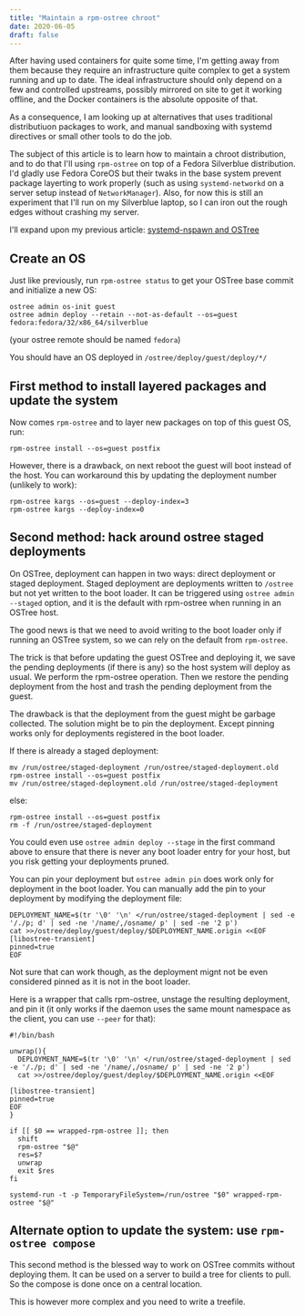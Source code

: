 ```yaml
---
title: "Maintain a rpm-ostree chroot"
date: 2020-06-05
draft: false
---
```


After having used containers for quite some time, I'm getting away from them
because they require an infrastructure quite complex to get a system running and
up to date. The ideal infrastructure should only depend on a few and controlled
upstreams, possibly mirrored on site to get it working offline, and the Docker
containers is the absolute opposite of that.

As a consequence, I am looking up at alternatives that uses traditional
distributiuon packages to work, and manual sandboxing with systemd directives or
small other tools to do the job.

The subject of this article is to learn how to maintain a chroot distribution,
and to do that I'll using `rpm-ostree` on top of a Fedora Silverblue
distribution. I'd gladly use Fedora CoreOS but their twaks in the base system
prevent package layerting to work properly (such as using `systemd-networkd` on
a server setup instead of `NetworkManager`). Also, for now this is still an
experiment that I'll run on my Silverblue laptop, so I can iron out the rough
edges without crashing my server.

I'll expand upon my previous article: [systemd-nspawn and
OSTree](/en/articles/2019-07-15-systemd-nspawn-and-ostree/)

Create an OS
------------

Just like previously, run `rpm-ostree status` to get your OSTree base commit and
initialize a new OS:

    ostree admin os-init guest
    ostree admin deploy --retain --not-as-default --os=guest fedora:fedora/32/x86_64/silverblue

(your ostree remote should be named `fedora`)

You should have an OS deployed in `/ostree/deploy/guest/deploy/*/`

First method to install layered packages and update the system
--------------------------------------------------------------

Now comes `rpm-ostree` and to layer new packages on top of this guest OS, run:

    rpm-ostree install --os=guest postfix

However, there is a drawback, on next reboot the guest will boot instead of the
host. You can workaround this by updating the deployment number (unlikely to
work):

    rpm-ostree kargs --os=guest --deploy-index=3
    rpm-ostree kargs --deploy-index=0

Second method: hack around ostree staged deployments
----------------------------------------------------

On OSTree, deployment can happen in two ways: direct deployment or staged
deployment. Staged deployment are deployments written to `/ostree` but not yet
written to the boot loader. It can be triggered using `ostree admin` `--staged`
option, and it is the default with rpm-ostree when running in an OSTree host.

The good news is that we need to avoid writing to the boot loader only if
running an OSTree system, so we can rely on the default from `rpm-ostree`.

The trick is that before updating the guest OSTree and deploying it, we save the
pending deployments (if there is any) so the host system will deploy as usual.
We perform the rpm-ostree operation. Then we restore the pending deployment from
the host and trash the pending deployment from the guest.

The drawback is that the deployment from the guest might be garbage collected.
The solution might be to pin the deployment. Except pinning works only for
deployments registered in the boot loader.

If there is already a staged deployment:

    mv /run/ostree/staged-deployment /run/ostree/staged-deployment.old
    rpm-ostree install --os=guest postfix
    mv /run/ostree/staged-deployment.old /run/ostree/staged-deployment

else:

    rpm-ostree install --os=guest postfix
    rm -f /run/ostree/staged-deployment

You could even use `ostree admin deploy --stage` in the first command above to
ensure that there is never any boot loader entry for your host, but you risk
getting your deployments pruned.

You can pin your deployment but `ostree admin pin` does work only for deployment
in the boot loader. You can manually add the pin to your deployment by modifying
the deployment file:

    DEPLOYMENT_NAME=$(tr '\0' '\n' </run/ostree/staged-deployment | sed -e '/./p; d' | sed -ne '/name/,/osname/ p' | sed -ne '2 p')
    cat >>/ostree/deploy/guest/deploy/$DEPLOYMENT_NAME.origin <<EOF
    [libostree-transient]
    pinned=true
    EOF

Not sure that can work though, as the deployment mignt not be even considered
pinned as it is not in the boot loader.

<!--
Note to the future: maybe `- -peer` runs the rpm-ostree code outside of the
daemon, and `systemd-run -p TemporaryFileSystem=/run/ostree` can be used to call
rpm-ostree isolated.
-->

Here is a wrapper that calls rpm-ostree, unstage the resulting deployment, and
pin it (it only works if the daemon uses the same mount namespace as the client,
you can use `--peer` for that):

    #!/bin/bash

    unwrap(){
      DEPLOYMENT_NAME=$(tr '\0' '\n' </run/ostree/staged-deployment | sed -e '/./p; d' | sed -ne '/name/,/osname/ p' | sed -ne '2 p')
      cat >>/ostree/deploy/guest/deploy/$DEPLOYMENT_NAME.origin <<EOF

    [libostree-transient]
    pinned=true
    EOF
    }

    if [[ $0 == wrapped-rpm-ostree ]]; then
      shift
      rpm-ostree "$@"
      res=$?
      unwrap
      exit $res
    fi

    systemd-run -t -p TemporaryFileSystem=/run/ostree "$0" wrapped-rpm-ostree "$@"


Alternate option to update the system: use `rpm-ostree compose`
---------------------------------------------------------------

This second method is the blessed way to work on OSTree commits without
deploying them. It can be used on a server to build a tree for clients to pull.
So the compose is done once on a central location.

This is however more complex and you need to write a treefile.
